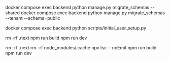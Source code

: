 docker compose exec backend python manage.py migrate_schemas --shared
docker compose exec backend python manage.py migrate_schemas --tenant --schema=public


docker compose exec backend python scripts/initial_user_setup.py


rm -rf .next
npm run build
npm run dev


rm -rf .next
rm -rf node_modules/.cache
npx tsc --noEmit
npm run build
npm run dev
